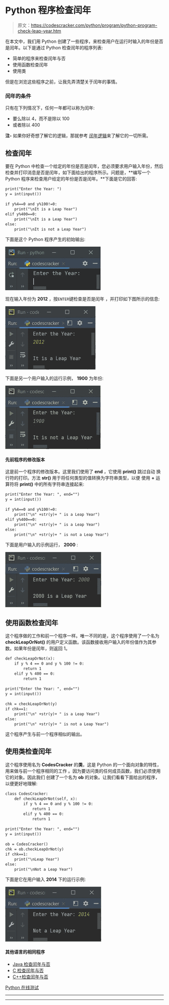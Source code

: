 # Python 程序检查闰年

> 原文：<https://codescracker.com/python/program/python-program-check-leap-year.htm>

在本文中，我们用 Python 创建了一些程序，来检查用户在运行时输入的年份是否是闰年。以下是通过 Python 检查闰年的程序列表:

*   简单的程序来检查闰年与否
*   使用函数检查闰年
*   使用类

但是在浏览这些程序之前，让我先弄清楚关于闰年的事情。

### 闰年的条件

只有在下列情况下，任何一年都可以称为闰年:

*   要么除以 4，而不是除以 100
*   或者除以 400

**注-** 如果你好奇想了解它的逻辑，那就参考 [闰年逻辑](/nonprog/leap-year.htm)来了解它的一切所需。

## 检查闰年

要在 Python 中检查一个给定的年份是否是闰年，您必须要求用户输入年份，然后检查并打印消息是否是闰年，如下面给出的程序所示。问题是，**编写一个 Python 程序来检查用户给定的年份是否是闰年。**下面是它的回答:

```
print("Enter the Year: ")
y = int(input())

if y%4==0 and y%100!=0:
    print("\nIt is a Leap Year")
elif y%400==0:
    print("\nIt is a Leap Year")
else:
    print("\nIt is not a Leap Year")
```

下面是这个 Python 程序产生的初始输出:

![check leap year python](img/c85fa84b96a708f5a39c35cdeb874073.png)

现在输入年份为 **2012** ，按`ENTER`键检查是否是闰年 ，并打印如下图所示的信息:

![check leap year or not python](img/7993dacea6e1a3d9564e09b84df0b162.png)

下面是另一个用户输入的运行示例， **1900** 为年份:

![python check leap year](img/84a8707c9e39f61d4e1be98beff45bb1.png)

#### 先前程序的修改版本

这是前一个程序的修改版本。这里我们使用了 **end** ，它使用 **print()** 跳过自动 换行符的打印。方法 **str()** 用于将任何类型的值转换为字符串类型，以便 使用 **+** 运算符将 **print()** 中的所有字符串连接起来:

```
print("Enter the Year: ", end="")
y = int(input())

if y%4==0 and y%100!=0:
    print("\n" +str(y)+ " is a Leap Year")
elif y%400==0:
    print("\n" +str(y)+ " is a Leap Year")
else:
    print("\n" +str(y)+ " is not a Leap Year")
```

下面是用户输入的示例运行， **2000** :

![python check leap year](img/23c0c9ccdd9febece4da10d6958f7691.png)

## 使用函数检查闰年

这个程序做的工作和前一个程序一样。唯一不同的是，这个程序使用了一个名为 **checkLeapOrNot()** 的用户定义函数。该函数接收用户输入的年份值作为其参数。如果年份是闰年，则返回 1。

```
def checkLeapOrNot(x):
    if y % 4 == 0 and y % 100 != 0:
        return 1
    elif y % 400 == 0:
        return 1

print("Enter the Year: ", end="")
y = int(input())

chk = checkLeapOrNot(y)
if chk==1:
    print("\n" +str(y)+ " is a Leap Year")
else:
    print("\n" +str(y)+ " is not a Leap Year")
```

这个程序产生与前一个程序相似的输出。

## 使用类检查闰年

这个程序使用名为 **CodesCracker** 的**类**，这是 Python 的一个面向对象的特性，用来做与前一个程序相同的工作 。因为要访问类的任何成员函数，我们必须使用它的对象。因此我们 创建了一个名为 **ob** 的对象。让我们看看下面给出的程序，以便更好地理解:

```
class CodesCracker:
    def checkLeapOrNot(self, x):
        if y % 4 == 0 and y % 100 != 0:
            return 1
        elif y % 400 == 0:
            return 1

print("Enter the Year: ", end="")
y = int(input())

ob = CodesCracker()
chk = ob.checkLeapOrNot(y)
if chk==1:
    print("\nLeap Year")
else:
    print("\nNot a Leap Year")
```

下面是它在用户输入 **2014** 下的运行示例:

![python check leap year using class](img/f752cc4360c36ddb53f3ec0f6546fb57.png)

#### 其他语言的相同程序

*   [Java 检查闰年与否](/java/program/java-program-check-leap-year.htm)
*   [C 检查闰年与否](/c/program/c-program-check-leap-year.htm)
*   [C++检查闰年与否](/cpp/program/cpp-program-check-leap-year.htm)

[Python 在线测试](/exam/showtest.php?subid=10)

* * *

* * *